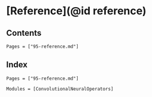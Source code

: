 # [Reference](@id reference)

## Contents

```@contents
Pages = ["95-reference.md"]
```

## Index

```@index
Pages = ["95-reference.md"]
```

```@autodocs
Modules = [ConvolutionalNeuralOperators]
```
